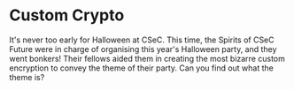 # Custom Crypto
It's never too early for Halloween at CSeC. This time, the Spirits of CSeC Future were in charge of organising this year's Halloween party, and they went bonkers! Their fellows aided them in creating the most bizarre custom encryption to convey the theme of their party. Can you find out what the theme is?
